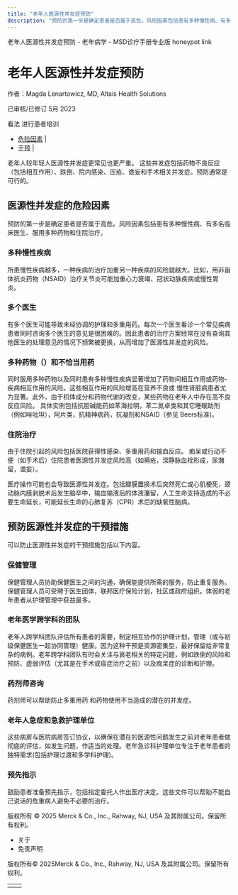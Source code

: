```yaml
---
title: "老年人医源性并发症预防"
description: "预防的第一步是确定患者是否属于高危。风险因素包括患有多种慢性病、有多名临床医生、服用多种药物和住院治疗。"
---
```


﻿老年人医源性并发症预防 \- 老年病学 \- MSD诊疗手册专业版 honeypot link

# 老年人医源性并发症预防

作者：Magda Lenartowicz, MD, Altais Health Solutions

已审核/已修订 5月 2023

看法 进行患者培训

- [危险因素](#危险因素_v1134818_zh) \|
- [干预](#干预_v1134836_zh) \|

老年人较年轻人医源性并发症更常见也更严重。 这些并发症包括药物不良反应（包括相互作用）、跌倒、院内感染、压疮、谵妄和手术相关并发症。预防通常是可行的。

## 医源性并发症的危险因素

预防的第一步是确定患者是否属于高危。风险因素包括患有多种慢性病、有多名临床医生、服用多种药物和住院治疗。

### 多种慢性疾病

所患慢性疾病越多，一种疾病的治疗加重另一种疾病的风险就越大。比如，用非甾体抗炎药物（NSAID）治疗关节炎可能加重心力衰竭、冠状动脉疾病或慢性胃炎。

### 多个医生

有多个医生可能导致未经协调的护理和多重用药。每次一个医生看诊一个常见疾病患者同时咨询多个医生的意见是很困难的。因此患者的治疗方案经常在没有查询其他医生的处理意见的情况下频繁被更换，从而增加了医源性并发症的风险。

### 多种药物（）和不恰当用药

同时服用多种药物以及同时患有多种慢性疾病显著增加了药物间相互作用或药物-疾病相互作用的风险。这些相互作用的风险增高在营养不良或 慢性肾脏病患者尤为显著。此外，由于机体成分和药物代谢的改变，某些药物在老年人中存在高不良反应风险。 具体实例包括抗胆碱能药如苯海拉明，苯二氮卓类和其它睡眠助剂（例如唑吡坦），阿片类，抗精神病药，抗凝剂和NSAID（参见 Beers标准)。

### 住院治疗

由于住院引起的风险包括医院获得性感染、多重用药和输血反应。 痴呆或行动不便（如手术后）住院患者医源性并发症风险高（如褥疮，深静脉血栓形成，尿潴留，谵妄）。

医疗操作可能也会导致医源性并发症。包括瓣膜置换术后突然死亡或心肌梗死，颈动脉内膜剥脱术后发生脑卒中，输血输液后的体液潴留，人工生命支持造成的不必要生命延长，可能延长生命的心肺复苏（CPR）术后的缺氧性脑病。

## 预防医源性并发症的干预措施

可以防止医源性并发症的干预措施包括以下内容。

### 保健管理

保健管理人员协助保健医生之间的沟通，确保能提供所需的服务，防止重复服务。保健管理人员可受聘于医生团体，联邦医疗保险计划，社区或政府组织。体弱的老年患者从护理管理中获益最多。

### 老年医学跨学科的团队

老年人跨学科团队评估所有患者的需要，制定相互协作的护理计划，管理（或与初级保健医生一起协同管理）健康。因为这种干预是资源密集型，最好保留给非常复杂的病例。老年跨学科团队有时会关注与衰老相关的特定问题，例如跌倒的风险和预防、虚弱评估（尤其是在手术或癌症治疗之前）以及痴呆症的诊断和护理。

### 药剂师咨询

药剂师可以帮助防止多重用药 和药物使用不当造成的潜在的并发症。

### 老年人急症和急救护理单位

这些病房与医院病房签订协议，以确保在潜在的医源性问题发生之前对老年患者做彻底的评估，如发生问题，作适当的处理。老年急诊科护理单位专注于老年患者的独特需求(包括护理过渡和多学科护理)。

### 预先指示

鼓励患者准备预先指示，包括指定委托人作出医疗决定。这些文件可以帮助不能自己说话的危重病人避免不必要的治疗。



版权所有 © 2025
Merck & Co., Inc., Rahway, NJ, USA 及其附属公司。保留所有权利。

- 关于
- 免责声明

版权所有© 2025Merck & Co., Inc., Rahway, NJ, USA 及其附属公司。保留所有权利。

|     |     |
| --- | --- |
|  |  |